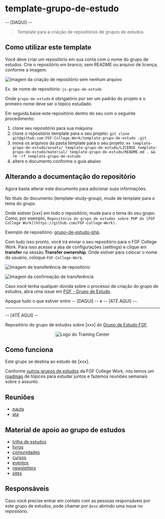# template-grupo-de-estudo

-- [DAQUI] --

> Template para a criação de repositórios de grupos de estudos

## Como utilizar este template

Você deve criar um repositório em sua conta com o nome do grupo de estudos. Crie o repositório em branco, sem README ou arquivo de licença, conforme a imagem:

![Imagem da criação de repositório sem nenhum arquivo](https://i.imgur.com/j11HUwI.png)

Ex. de nome de repositório: `js-grupo-de-estudo`

Onde `grupo-de-estudo` é obrigatório por ser um padrão do projeto e o primeiro nome deve ser o tópico estudado.

Em seguida baixe este repositório dentro do seu com o seguinte procedimento:

1. clone seu repositório para sua máquina
1. clone o repositório template para o seu projeto: `git clone git@github.com:FGF-College-Work/template-grupo-de-estudo
.git`
1. mova os arquivos da pasta template para o seu projeto: `mv template-grupo-de-estudo/assets/ template-grupo-de-estudo/LICENSE template-grupo-de-estudo/material/ template-grupo-de-estudo/README.md . && rm -rf template-grupo-de-estudo`
1. altere o documento conforme o guia abaixo

## Alterando a documentação do repositório

Agora basta alterar este documento para adicionar suas informações.

No título do documento (template-study-group), mude de template para o tema do grupo.

Onde estiver [xxx] em todo o repositório, mude para o tema do seu grupo. Como, por exemplo, `Repositório do grupo de estudos sobre PHP do [FGF College Work](https://github.com/FGF-College-Work).`

Exemplo de repositório: [grupo-de-estudo-php]().

Com tudo isso pronto, você irá enviar o seu repositório para o FGF College Work. Para isso acesse a aba de configurações (settings) e clique em **transfer** na sessão **Transfer ownership**. Onde estiver para colocar o nome do usuário, coloque `FGF-College-Work`.

![Imagem de transferência de repositório](https://i.imgur.com/AP2lNN6.png)

![Imagem da confirmação de transferência](https://i.imgur.com/kBFhsEk.png)

Caso você tenha qualquer dúvida sobre o processo de criação do grupo de estudos, abra uma issue em [FGF - Grupo de Estudo](https://github.com/FGF-College-Work/grupo-de-estudo).

Apague tudo o que estiver entre -- [DAQUI] -- e -- [ATÉ AQUI] --.

---

-- [ATÉ AQUI] --

Repositório do grupo de estudos sobre [xxx] do [Grupo de Estudo FGF]().

<p align="center">
  <img src="http://res.cloudinary.com/marcialwushu/image/upload/v1514915463/29687_Faculdade_Integrada_da_Grande_Fortaleza_ytbyse.jpg" alt="Logo do Training Center">
</p>

## Como funciona

Este grupo se destina ao estudo de [xxx].

Conforme [outros grupos de estudos]() da FGF College Work, nós temos um [roadmap](material/roadmap.md) de tópicos para estudar juntos e fazemos reuniões semanais sobre o assunto.


## Reuniões

- [pauta](/material/agenda)
- [ata](material/minutes)

## Material de apoio ao grupo de estudos

- [trilha de estudos](material/roadmap.md)
- [livros](material/dir/books.md)
- [comunidades](material/dir/communities.md)
- [cursos](material/dir/courses.md)
- [eventos](material/dir/events.md)
- [newsletters](material/dir/newsletters.md)
- [sites](material/dir/sites.md)

## Responsáveis

Caso você precise entrar em contato com as pessoas responsáveis por este grupo de estudos, pode chamar por `@xxx` abrindo uma issue no repositório.
